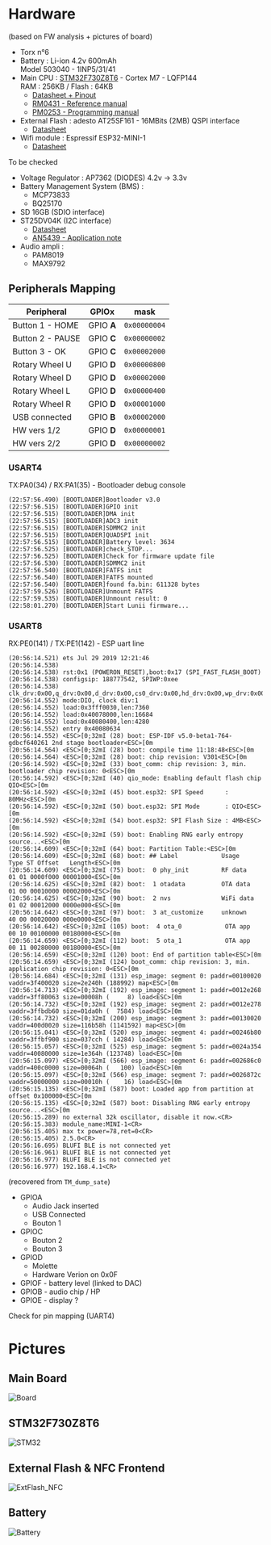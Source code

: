 
# Hardware
(based on FW analysis + pictures of board)

* Torx n°6
* Battery : Li-ion 4.2v 600mAh   
  Model 503040 - 1INP5/31/41
* Main CPU : [STM32F730Z8T6](docs/stm32f730z8.pdf) - Cortex M7 - LQFP144  
  RAM : 256KB / Flash : 64KB
    - [Datasheet + Pinout](docs/stm32f730i8.pdf)
    - [RM0431 - Reference manual](docs/rm0431-stm32f72xxx-and-stm32f73xxx-advanced-armbased-32bit-mcus-stmicroelectronics.pdf)
    - [PM0253 - Programming manual](docs/pm0253-stm32f7-series-and-stm32h7-series-cortexm7-processor-programming-manual-stmicroelectronics.pdf)
* External Flash : adesto AT25SF161 - 16MBits (2MB)
  QSPI interface
  * [Datasheet](docs/AT25SF161-Adesto.pdf)
* Wifi module : Espressif ESP32-MINI-1
  * [Datasheet](docs/esp32-mini-1_datasheet_en.pdf)

To be checked
* Voltage Regulator : AP7362 (DIODES) 4.2v -> 3.3v
* Battery Management System (BMS) :  
  * MCP73833
  * BQ25170
* SD 16GB (SDIO interface)
* ST25DV04K (I2C interface)
  * [Datasheet](docs/st25dv04k.pdf)
  * [AN5439 - Application note](docs/an5439-augmented-ndef-with-st25dvi2c-series-dynamic-nfc-tags-stmicroelectronics.pdf)
* Audio ampli : 
  * PAM8019
  * MAX9792

## Peripherals Mapping
| Peripheral | GPIOx | mask |
|-|-|-|
| Button 1 - HOME | GPIO **A** | `0x00000004` |
| Button 2 - PAUSE | GPIO **C** | `0x00000002` |
| Button 3 - OK | GPIO **C** | `0x00002000` |
| Rotary Wheel U | GPIO **D** | `0x00000800` |
| Rotary Wheel D | GPIO **D** | `0x00002000` |
| Rotary Wheel L | GPIO **D** | `0x00000400` |
| Rotary Wheel R | GPIO **D** | `0x00001000` |
| USB connected | GPIO **B** | `0x00002000` |
| HW vers 1/2 | GPIO **D** | `0x00000001` |
| HW vers 2/2 | GPIO **D** | `0x00000002` |

### USART4
 TX:PA0(34)  / RX:PA1(35)  - Bootloader debug console

    (22:57:56.490) [BOOTLOADER]Bootloader v3.0
    (22:57:56.515) [BOOTLOADER]GPIO init
    (22:57:56.515) [BOOTLOADER]DMA init
    (22:57:56.515) [BOOTLOADER]ADC3 init
    (22:57:56.515) [BOOTLOADER]SDMMC2 init
    (22:57:56.515) [BOOTLOADER]QUADSPI init
    (22:57:56.515) [BOOTLOADER]Battery level: 3634
    (22:57:56.525) [BOOTLOADER]check_STOP...
    (22:57:56.525) [BOOTLOADER]Check for firmware update file
    (22:57:56.530) [BOOTLOADER]SDMMC2 init
    (22:57:56.540) [BOOTLOADER]FATFS init
    (22:57:56.540) [BOOTLOADER]FATFS mounted
    (22:57:56.540) [BOOTLOADER]found fa.bin: 611328 bytes
    (22:57:59.526) [BOOTLOADER]Unmount FATFS
    (22:57:59.535) [BOOTLOADER]Unmount result: 0
    (22:58:01.270) [BOOTLOADER]Start Lunii firmware...

### USART8
 RX:PE0(141) / TX:PE1(142) - ESP uart line

    (20:56:14.521) ets Jul 29 2019 12:21:46
    (20:56:14.538) 
    (20:56:14.538) rst:0x1 (POWERON_RESET),boot:0x17 (SPI_FAST_FLASH_BOOT)
    (20:56:14.538) configsip: 188777542, SPIWP:0xee
    (20:56:14.538) clk_drv:0x00,q_drv:0x00,d_drv:0x00,cs0_drv:0x00,hd_drv:0x00,wp_drv:0x00
    (20:56:14.552) mode:DIO, clock div:1
    (20:56:14.552) load:0x3fff0030,len:7360
    (20:56:14.552) load:0x40078000,len:16684
    (20:56:14.552) load:0x40080400,len:4280
    (20:56:14.552) entry 0x40080634
    (20:56:14.552) <ESC>[0;32mI (28) boot: ESP-IDF v5.0-beta1-764-gdbcf640261 2nd stage bootloader<ESC>[0m
    (20:56:14.564) <ESC>[0;32mI (28) boot: compile time 11:18:48<ESC>[0m
    (20:56:14.564) <ESC>[0;32mI (28) boot: chip revision: V301<ESC>[0m
    (20:56:14.592) <ESC>[0;32mI (33) boot_comm: chip revision: 3, min. bootloader chip revision: 0<ESC>[0m
    (20:56:14.592) <ESC>[0;32mI (40) qio_mode: Enabling default flash chip QIO<ESC>[0m
    (20:56:14.592) <ESC>[0;32mI (45) boot.esp32: SPI Speed      : 80MHz<ESC>[0m
    (20:56:14.592) <ESC>[0;32mI (50) boot.esp32: SPI Mode       : QIO<ESC>[0m
    (20:56:14.592) <ESC>[0;32mI (54) boot.esp32: SPI Flash Size : 4MB<ESC>[0m
    (20:56:14.592) <ESC>[0;32mI (59) boot: Enabling RNG early entropy source...<ESC>[0m
    (20:56:14.609) <ESC>[0;32mI (64) boot: Partition Table:<ESC>[0m
    (20:56:14.609) <ESC>[0;32mI (68) boot: ## Label            Usage          Type ST Offset   Length<ESC>[0m
    (20:56:14.609) <ESC>[0;32mI (75) boot:  0 phy_init         RF data          01 01 0000f000 00001000<ESC>[0m
    (20:56:14.625) <ESC>[0;32mI (82) boot:  1 otadata          OTA data         01 00 00010000 00002000<ESC>[0m
    (20:56:14.625) <ESC>[0;32mI (90) boot:  2 nvs              WiFi data        01 02 00012000 0000e000<ESC>[0m
    (20:56:14.642) <ESC>[0;32mI (97) boot:  3 at_customize     unknown          40 00 00020000 000e0000<ESC>[0m
    (20:56:14.642) <ESC>[0;32mI (105) boot:  4 ota_0            OTA app          00 10 00100000 00180000<ESC>[0m
    (20:56:14.659) <ESC>[0;32mI (112) boot:  5 ota_1            OTA app          00 11 00280000 00180000<ESC>[0m
    (20:56:14.659) <ESC>[0;32mI (120) boot: End of partition table<ESC>[0m
    (20:56:14.659) <ESC>[0;32mI (124) boot_comm: chip revision: 3, min. application chip revision: 0<ESC>[0m
    (20:56:14.684) <ESC>[0;32mI (131) esp_image: segment 0: paddr=00100020 vaddr=3f400020 size=2e240h (188992) map<ESC>[0m
    (20:56:14.713) <ESC>[0;32mI (192) esp_image: segment 1: paddr=0012e268 vaddr=3ff80063 size=00008h (     8) load<ESC>[0m
    (20:56:14.732) <ESC>[0;32mI (192) esp_image: segment 2: paddr=0012e278 vaddr=3ffbdb60 size=01da0h (  7584) load<ESC>[0m
    (20:56:14.732) <ESC>[0;32mI (200) esp_image: segment 3: paddr=00130020 vaddr=400d0020 size=116b58h (1141592) map<ESC>[0m
    (20:56:15.041) <ESC>[0;32mI (520) esp_image: segment 4: paddr=00246b80 vaddr=3ffbf900 size=037cch ( 14284) load<ESC>[0m
    (20:56:15.057) <ESC>[0;32mI (525) esp_image: segment 5: paddr=0024a354 vaddr=40080000 size=1e364h (123748) load<ESC>[0m
    (20:56:15.097) <ESC>[0;32mI (566) esp_image: segment 6: paddr=002686c0 vaddr=400c0000 size=00064h (   100) load<ESC>[0m
    (20:56:15.097) <ESC>[0;32mI (566) esp_image: segment 7: paddr=0026872c vaddr=50000000 size=00010h (    16) load<ESC>[0m
    (20:56:15.135) <ESC>[0;32mI (587) boot: Loaded app from partition at offset 0x100000<ESC>[0m
    (20:56:15.135) <ESC>[0;32mI (587) boot: Disabling RNG early entropy source...<ESC>[0m
    (20:56:15.289) no external 32k oscillator, disable it now.<CR>
    (20:56:15.383) module_name:MINI-1<CR>
    (20:56:15.405) max tx power=78,ret=0<CR>
    (20:56:15.405) 2.5.0<CR>
    (20:56:16.695) BLUFI BLE is not connected yet
    (20:56:16.961) BLUFI BLE is not connected yet
    (20:56:16.977) BLUFI BLE is not connected yet
    (20:56:16.977) 192.168.4.1<CR>

(recovered from `TM_dump_sate`)
* GPIOA
  - Audio Jack inserted
  - USB Connected
  - Bouton 1
* GPIOC
  - Bouton 2
  - Bouton 3
* GPIOD
  - Molette
  - Hardware Verion on 0x0F
* GPIOF - battery level (linked to DAC)
* GPIOB - audio chip / HP
* GPIOE - display ?

Check for pin mapping (UART4)

# Pictures

## Main Board
![Board](resources/pictures/v3/Board.jpg)

## STM32F730Z8T6
![STM32](resources/pictures/v2/STM32.jpg)

## External Flash & NFC Frontend
![ExtFlash_NFC](resources/pictures/v3/ExtFlash_NFC.jpg)

## Battery
![Battery](resources/pictures/v3/Battery.jpg)
